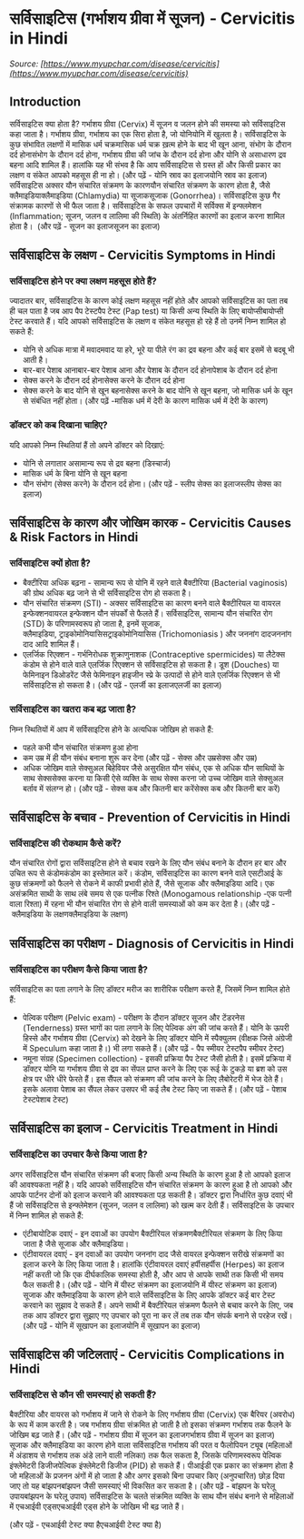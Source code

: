 # सर्विसाइटिस (गर्भाशय ग्रीवा में सूजन) - Cervicitis in Hindi
_Source: [https://www.myupchar.com/disease/cervicitis](https://www.myupchar.com/disease/cervicitis)_

## Introduction
सर्विसाइटिस क्या होता है?
गर्भाशय ग्रीवा (Cervix) में सूजन व जलन होने की समस्या को सर्विसाइटिस कहा जाता है। गर्भाशय ग्रीवा, गर्भाशय का एक सिरा होता है, जो योनियोनि में खुलता है।
सर्विसाइटिस के कुछ संभावित लक्षणों में मासिक धर्म चक्रमासिक धर्म चक्र ख़त्म होने के बाद भी खून आना, संभोग के दौरान दर्द होनासंभोग के दौरान दर्द होना, गर्भाशय ग्रीवा की जांच के दौरान दर्द होना और योनि से असाधारण द्रव बहना आदि शामिल हैं। हालांकि यह भी संभव है कि आप सर्विसाइटिस से ग्रस्त हों और किसी प्रकार का लक्षण व संकेत आपको महसूस ही ना हो।
(और पढ़ें - योनि स्राव का इलाजयोनि स्राव का इलाज)
सर्विसाइटिस अक्सर यौन संचारित संक्रमण के कारणयौन संचारित संक्रमण के कारण होता है, जैसे क्लैमाइडियाक्लैमाइडिया (Chlamydia) या सूजाकसूजाक (Gonorrhea)। सर्विसाइटिस कुछ गैर संक्रामक कारणों से भी फैल जाता है।
सर्विसाइटिस के सफल उपचारों में सर्विक्स में इन्फ्लमेशन (Inflammation; सूजन, जलन व लालिमा की स्थिति) के अंतर्निहित कारणों का इलाज करना शामिल होता है। 
(और पढ़ें - सूजन का इलाजसूजन का इलाज)

## सर्विसाइटिस के लक्षण - Cervicitis Symptoms in Hindi
### सर्विसाइटिस होने पर क्या लक्षण महसूस होते हैं?
ज्यादातर बार, सर्विसाइटिस के कारण कोई लक्षण महसूस नहीं होते और आपको सर्विसाइटिस का पता तब ही चल पाता है जब आप पैप टेस्टपैप टेस्ट (Pap test) या किसी अन्य स्थिति के लिए बायोप्सीबायोप्सी टेस्ट करवाते हैं। यदि आपको सर्विसाइटिस के लक्षण व संकेत महसूस हो रहे हैं तो उनमें निम्न शामिल हो सकते हैं:
- योनि से अधिक मात्रा में मवादमवाद या हरे, भूरे या पीले रंग का द्रव बहना और कई बार इसमें से बदबू भी आती है।
- बार-बार पेशाब आनाबार-बार पेशाब आना और पेशाब के दौरान दर्द होनापेशाब के दौरान दर्द होना
- सेक्स करने के दौरान दर्द होनासेक्स करने के दौरान दर्द होना
- सेक्स करने के बाद योनि से खून बहनासेक्स करने के बाद योनि से खून बहना, जो मासिक धर्म के खून से संबंधित नहीं होता।
(और पढ़ें -मासिक धर्म में देरी के कारण मासिक धर्म में देरी के कारण)
### डॉक्टर को कब दिखाना चाहिए?
यदि आपको निम्न स्थितियां हैं तो अपने डॉक्टर को दिखाएं:
- योनि से लगातार असामान्य रूप से द्रव बहना (डिस्चार्ज)
- मासिक धर्म के बिना योनि से खून बहना
- यौन संभोग (सेक्स करने) के दौरान दर्द होना।
(और पढ़ें - स्लीप सेक्स का इलाजस्लीप सेक्स का इलाज)

## सर्विसाइटिस के कारण और जोखिम कारक - Cervicitis Causes & Risk Factors in Hindi
### सर्विसाइटिस क्यों होता है?
- बैक्टीरिया अधिक बढ़ना - सामान्य रूप से योनि में रहने वाले बैक्टीरिया (Bacterial vaginosis) की ग्रोथ अधिक बढ़ जाने से भी सर्विसाइटिस रोग हो सकता है।
- यौन संचारित संक्रमण (STI) - अक्सर सर्विसाइटिस का कारण बनने वाले बैक्टीरियल या वायरल इन्फेक्शनवायरल इन्फेक्शन यौन संपर्कों से फैलते हैं। सर्विसाइटिस, सामान्य यौन संचारित रोग (STD) के परिणामस्वरूप हो जाता है, इनमें सूजाक, क्लैमाइडिया, ट्राइकोमोनियासिसट्राइकोमोनियासिस (Trichomoniasis ) और जननांग दादजननांग दाद आदि शामिल हैं।
- एलर्जिक रिएक्शन - गर्भनिरोधक शुक्राणुनाशक (Contraceptive spermicides) या लैटेक्स कंडोम से होने वाले वाले एलर्जिक रिएक्शन से सर्विसाइटिस हो सकता है। डूश (Douches) या फेमिनाइन डिओडरेंट जैसे फेमिनाइन हाइजीन स्प्रे के उत्पादों से होने वाले एलर्जिक रिएक्शन से भी सर्विसाइटिस हो सकता है।
(और पढ़ें - एलर्जी का इलाजएलर्जी का इलाज)
### सर्विसाइटिस का खतरा कब बढ़ जाता है?
निम्न स्थितियों में आप में सर्विसाइटिस होने के अत्यधिक जोखिम हो सकते हैं:
- पहले कभी यौन संचारित संक्रमण हुआ होना
- कम उम्र में ही यौन संबंध बनाना शुरू कर देना (और पढ़ें - सेक्स और उम्रसेक्स और उम्र)
- अधिक जोखिम वाले सेक्सुअल बिहेवियर जैसे असुरक्षित यौन संबंध, एक से अधिक यौन साथियों के साथ सेक्ससेक्स करना या किसी ऐसे व्यक्ति के साथ सेक्स करना जो उच्च जोखिम वाले सेक्सुअल बर्ताव में संलग्न हो।
(और पढ़ें - सेक्स कब और कितनी बार करेंसेक्स कब और कितनी बार करें)

## सर्विसाइटिस के बचाव - Prevention of Cervicitis in Hindi
### सर्विसाइटिस की रोकथाम कैसे करें?
यौन संचारित रोगों द्वारा सर्विसाइटिस होने से बचाव रखने के लिए यौन संबंध बनाने के दौरान हर बार और उचित रूप से कंडोमकंडोम का इस्तेमाल करें। कंडोम, सर्विसाइटिस का कारण बनने वाले एसटीआई के कुछ संक्रमणों को फैलने से रोकने में काफी प्रभावी होते हैं, जैसे सूजाक और क्लैमाइडिया आदि। एक असंक्रमित साथी के साथ लंबे समय से एक पत्नीक रिश्ते (Monogamous relationship -एक पत्नी वाला रिश्ता) में रहना भी यौन संचारित रोग से होने वाली समस्याओं को कम कर देता है।
(और पढ़ें - क्लैमाइडिया के लक्षणक्लैमाइडिया के लक्षण)

## सर्विसाइटिस का परीक्षण - Diagnosis of Cervicitis in Hindi
### सर्विसाइटिस का परीक्षण कैसे किया जाता है?
सर्विसाइटिस का पता लगाने के लिए डॉक्टर मरीज का शारीरिक परीक्षण करते हैं, जिसमें निम्न शामिल होते हैं:
- पेल्विक परीक्षण (Pelvic exam) - परीक्षण के दौरान डॉक्टर सूजन और टेंडरनेस (Tenderness) ग्रस्त भागों का पता लगाने के लिए पेल्विक अंग की जांच करते हैं। योनि के ऊपरी हिस्से और गर्भाशय ग्रीवा (Cervix) को देखने के लिए डॉक्टर योनि में स्पैक्युलम (वीक्षक जिसे अंग्रेजी में Speculum कहा जाता है।) भी लगा सकते हैं। (और पढ़ें - पैप स्मीयर टेस्टपैप स्मीयर टेस्ट)
- नमूना संग्रह (Specimen collection) - इसकी प्रक्रिया पैप टेस्ट जैसी होती है। इसमें प्रक्रिया में डॉक्टर योनि या गर्भाशय ग्रीवा से द्रव का सेंपल प्राप्त करने के लिए एक रूई के टुकड़े या ब्रश को उस क्षेत्र पर धीरे धीरे फेरते हैं। इस सैंपल को संक्रमण की जांच करने के लिए लैबोरेटरी में भेज देते हैं। इसके अलावा पेशाब का सैंपल लेकर उसपर भी कई लैब टेस्ट किए जा सकते हैं।
(और पढ़ें - पेशाब टेस्टपेशाब टेस्ट)

## सर्विसाइटिस का इलाज - Cervicitis Treatment in Hindi
### सर्विसाइटिस का उपचार कैसे किया जाता है?
अगर सर्विसाइटिस यौन संचारित संक्रमण की बजाए किसी अन्य स्थिति के कारण हुआ है तो आपको इलाज की आवश्यकता नहीं है। यदि आपको सर्विसाइटिस यौन संचारित संक्रमण के कारण हुआ है तो आपको और आपके पार्टनर दोनों को इलाज करवाने की आवश्यकता पड़ सकती है।
डॉक्टर द्वारा निर्धारित कुछ दवाएं भी हैं जो सर्विसाइटिस से इन्फ्लेमेशन (सूजन, जलन व लालिमा) को खत्म कर देती हैं। सर्विसाइटिस के उपचार में निम्न शामिल हो सकते हैं:
- एंटीबायोटिक दवाएं - इन दवाओं का उपयोग बैक्टीरियल संक्रमणबैक्टीरियल संक्रमण के लिए किया जाता है जैसे सूजाक और क्लैमाइडिया।
- एंटीवायरल दवाएं - इन दवाओं का उपयोग जननांग दाद जैसे वायरल इन्फेक्शन सरीखे संक्रमणों का इलाज करने के लिए किया जाता है। हालांकि एंटीवायरल दवाएं हर्पीसहर्पीस (Herpes) का इलाज नहीं करती जो कि एक दीर्घकालिक समस्या होती है, और आप से आपके साथी तक किसी भी समय फैल सकती है।
(और पढ़ें - योनि में यीस्ट संक्रमण का इलाजयोनि में यीस्ट संक्रमण का इलाज)
सूजाक और क्लैमाइडिया के कारण होने वाले सर्विसाइटिस के लिए आपके डॉक्टर कई बार टेस्ट करवाने का सुझाव दे सकते हैं।
अपने साथी में बैक्टीरियल संक्रमण फैलने से बचाव करने के लिए, जब तक आप डॉक्टर द्वारा सुझाए गए उपचार को पूरा ना कर लें तब तक यौन संपर्क बनाने से परहेज रखें।
(और पढ़ें - योनि में सूखापन का इलाजयोनि में सूखापन का इलाज)

## सर्विसाइटिस की जटिलताएं - Cervicitis Complications in Hindi
### सर्विसाइटिस से कौन सी समस्याएं हो सकती हैं?
बैक्टीरिया और वायरस को गर्भाशय में जाने से रोकने के लिए गर्भाशय ग्रीवा (Cervix) एक बैरियर (अवरोध) के रूप में काम करती है। जब गर्भाशय ग्रीवा संक्रमित हो जाती है तो इसका संक्रमण गर्भाशय तक फैलने के जोखिम बढ़ जाते हैं।
(और पढ़ें - गर्भाशय ग्रीवा में सूजन का इलाजगर्भाशय ग्रीवा में सूजन का इलाज)
सूजाक और क्लैमाइडिया का कारण होने वाला सर्विसाइटिस गर्भाशय की परत व फैलोपियन ट्यूब (महिलाओं में अंडाशय से गर्भाशय तक अंडे लाने वाली नलिका) तक फैल सकता है, जिसके परिणामस्वरूप पेल्विक इंफ्लेमेटरी डिजीजपेल्विक इंफ्लेमेटरी डिजीज (PID) हो सकते हैं। पीआईडी एक प्रकार का संक्रमण होता है जो महिलाओं के प्रजनन अंगों में हो जाता है और अगर इसको बिना उपचार किए (अनुपचारित) छोड़ दिया जाए तो यह बांझपनबांझपन जैसी समस्याएं भी विकसित कर सकता है।
(और पढ़ें - बांझपन के घरेलू उपायबांझपन के घरेलू उपाय)
सर्विसाइटिस के चलते संक्रमित व्यक्ति के साथ यौन संबंध बनाने से महिलाओं में एचआईवी एड्सएचआईवी एड्स होने के जोखिम भी बढ़ जाते हैं।
(और पढ़ें - एचआईवी टेस्ट क्या हैएचआईवी टेस्ट क्या है)


